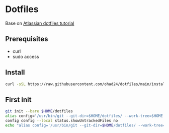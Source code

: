 # Dotfiles

Base on [Atlassian dotfiles tutorial](https://www.atlassian.com/git/tutorials/dotfiles)

## Prerequisites
* curl
* sudo access

## Install
```bash
curl -sSL https://raw.githubusercontent.com/ohad24/dotfiles/main/install.sh | sh
```

## First init
```bash
git init --bare $HOME/dotfiles
alias config='/usr/bin/git --git-dir=$HOME/dotfiles/ --work-tree=$HOME'
config config --local status.showUntrackedFiles no
echo "alias config='/usr/bin/git --git-dir=$HOME/dotfiles/ --work-tree=$HOME'" >> $HOME/.zshrc
```